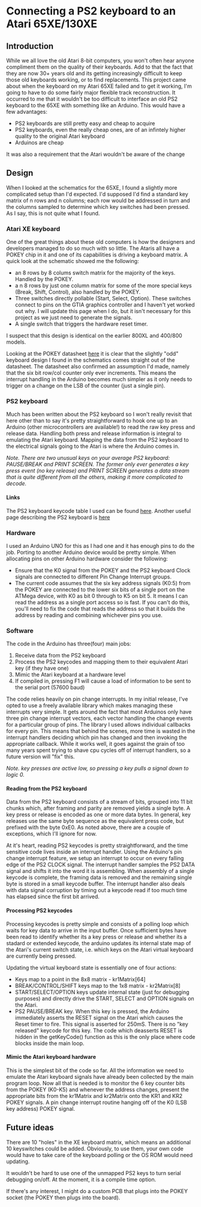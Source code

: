 # Connecting a PS2 keyboard to an Atari 65XE/130XE

## Introduction
While we all love the old Atari 8-bit computers, you won't often hear anyone
compliment them on the quality of their keyboards. Add to that the fact that
they are now 30+ years old and its getting increasingly difficult to keep
those old keyboards working, or to find replacements. This project came about
when the keyboard on my Atari 65XE failed and to get it working, I'm going
to have to do some fairly major flexible track reconstruction. It occurred
to me that it wouldn't be too difficult to interface an old PS2 keyboard
to the 65XE with something like an Arduino. This would have a few advantages:

 - PS2 keyboards are still pretty easy and cheap to acquire
 - PS2 keyboards, even the really cheap ones, are of an infintely higher quality to the original Atari keyboard
 - Arduinos are cheap

It was also a requirement that the Atari wouldn't be aware of the change

## Design
When I looked at the schematics for the 65XE, I found a slightly more
complicated setup than I'd expected. I'd supposed I'd find a standard key
matrix of n rows and n columns; each row would be addressed in turn and
the columns sampled to determine which key switches had been pressed.
As I say, this is not quite what I found.

### Atari XE keyboard
One of the great things about these old computers is how the designers and
developers managed to do so much with so little. The Ataris all have a
POKEY chip in it and one of its capabilities is driving a keyboard matrix.
A quick look at the schematic showed me the following:

 - an 8 rows by 8 colums switch matrix for the majority of the keys. Handled by the POKEY.
 - a n 8 rows by just one column matrix for some of the more special keys (Break, Shift, Control), also handled by the POKEY.
 - Three switches directly pollable (Start, Select, Option). These switches connect to pins on the GTIA graphics controller and I haven't yet worked out why. I will update this page when I do, but it isn't necessary for this project as we just need to generate the signals.
 - A single switch that triggers the hardware reset timer.
 
I suspect that this design is identical on the earlier 800XL and 400/800 models.

Looking at the POKEY datasheet [here](http://krap.pl/mirrorz/atari/homepage.ntlworld.com/kryten_droid/Atari/800XL/atari_hw/pokey.htm)
it is clear that the slightly "odd" keyboard design I found in the schematics
comes straight out of the datasheet. The datasheet also confirmed an
assumption I'd made, namely that the six bit row/col counter only ever increments.
This means the interrupt handling in the Arduino becomes much simpler as it only
needs to trigger on a change on the LSB of the counter (just a single pin).

### PS2 keyboard
Much has been written about the PS2 keyboard so I won't really revisit that here
other than to say it's pretty straightforward to hook one up to an Arduino
(other microcontrollers are available!) to read the raw key press and release
data. Handling both press and release information is integral to emulating
the Atari keyboard. Mapping the data from the PS2 keyboard to the electrical
signals going to the Atari is where the Arduino comes in.

_Note. There are two unusual keys on your average PS2 keyboard: PAUSE/BREAK and
PRINT SCREEN. The former only ever generates a key press event (no key release)
and PRINT SCREEN generates a data stream that is quite different from all the
others, making it more complicated to decode._

#### Links
The PS2 keyboard keycode table I used can be found [here](http://www.computer-engineering.org/ps2keyboard/scancodes2.html). Another useful page describing the PS2 keyboard is [here](http://www.computer-engineering.org/ps2protocol/)

### Hardware
I used an Arduino UNO for this as I had one and it has enough pins to do the job. Porting
to another Arduino device would be pretty simple. When allocating pins on other Arduino hardware
consider the following:

 * Ensure that the K0 signal from the POKEY and the PS2 keyboard Clock signals are connected to different Pin Change Interrupt groups.
 * The current code assumes that the six key address signals (K0:5) from the POKEY are connected to the lower six bits of a single port on the ATMega device, with K0 as bit 0 through to K5 on bit 5. It means I can read the address as a single port access so is fast. If you can't do this, you'll need to fix the code that reads the address so that it builds the address by reading and combining whichever pins you use.
 
### Software
The code in the Arduino has three(four) main jobs:

 1. Receive data from the PS2 keyboard
 1. Process the PS2 keycodes and mapping them to their equivalent Atari key (if they have one)
 1. Mimic the Atari keyboard at a hardware level
 1. If compiled in, pressing F1 will cause a load of information to be sent to the serial port (57600 baud)

The code relies heavily on pin change interrupts. In my initial release, I've opted to
use a freely available library which makes managing these interrupts very simple. It
gets around the fact that most Arduinos only have three pin change interrupt vectors, each
vector handling the change events for a particular group of pins. The library I used allows
individual callbacks for every pin. This means that behind the scenes, more time is wasted
in the interrupt handlers deciding which pin has changed and then invoking the appropriate
callback. While it works well, it goes against the grain of too many years spent trying to
shave cpu cycles off of interrupt handlers, so a future version will "fix" this.

_Note. key presses are active low, so pressing a key pulls a signal down to logic 0._

#### Reading from the PS2 keyboard
Data from the PS2 keyboard consists of a stream of bits, grouped into 11 bit chunks which,
after framing and parity are removed yields a single byte. A key press or release is encoded
as one or more data bytes. In general, key releases use the same byte sequence as the
equivalent press code, but prefixed with the byte 0xE0. As noted above,
there are a couple of exceptions, which I'll ignore for now.

At it's heart, reading PS2 keycodes is pretty straightforward, and the time sensitive code
lives inside an interrupt handler. Using the Arduino's pin change interrupt feature, we
setup an interrupt to occur on every falling edge of the PS2 CLOCK signal. The interrupt
handler samples the PS2 DATA signal and shifts it into the word it is assembling. When
assembly of a single keycode is complete, the framing data is removed and the remaining
single byte is stored in a small keycode buffer. The interrupt handler also deals with
data signal corruption by timing out a keycode read if too much time has elapsed since
the first bit arrived.

#### Processing PS2 keycodes
Processing keycodes is pretty simple and consists of a polling loop which waits for
key data to arrive in the input buffer. Once sufficient bytes have been read to identify
whether its a key press or release and whether its a stadard or extended keycode, the arduino
updates its internal state map of the Atari's current switch state, i.e. which keys on
the Atari virtual keyboard are currently being pressed.

Updating the virtual keyboard state is essentially one of four actions:
 * Keys map to a point in the 8x8 matrix - kr1Matrix[64]
 * BREAK/CONTROL/SHIFT keys map to the 1x8 matrix - kr2Matrix[8]
 * START/SELECT/OPTION keys update internal state (just for debugging purposes) and directly drive the START, SELECT and OPTION signals on the Atari.
 * PS2 PAUSE/BREAK key. When this key is pressed, the Arduino immediately
asserts the RESET signal on the Atari which causes the Reset timer to fire. This signal
is asserted for 250mS. There is no "key released" keycode for this key. The code
which deasserts RESET is hidden in the getKeyCode() function as this is the only
place where code blocks inside the main loop.


#### Mimic the Atari keyboard hardware
This is the simplest bit of the code so far. All the information we need to emulate
the Atari keyboard signals have already been collected by the main program loop. Now
all that is needed is to monitor the 6 key counter bits from the POKEY (K0-K5) and
whenever the address changes, present the appropriate bits from the kr1Matrix and
kr2Matrix onto the KR1 and KR2 POKEY signals. A pin change interrupt routine hanging
off of the K0 (LSB key address) POKEY signal.

## Future ideas
There are 10 "holes" in the XE keyboard matrix, which means an additional 10 keyswitches
could be added. Obviously, to use them, your own code would have to take care of the
keyboard polling or the OS ROM would need updating.

It wouldn't be hard to use one of the unmapped PS2 keys to turn serial debugging on/off.
At the moment, it is a compile time option.

If there's any interest, I might do a custom PCB that plugs into the POKEY socket
(the POKEY then plugs into the board).
